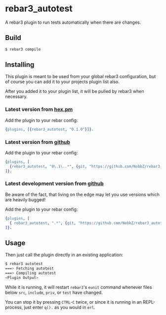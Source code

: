 rebar3_autotest
===============

A rebar3 plugin to run tests automatically when there are changes.

Build
-----

```sh
$ rebar3 compile
```

Installing
----------

This plugin is meant to be used from your global rebar3 configuration, but of course you can add it to your projects
plugin list also.

After you added it to your plugin list, it will be pulled by rebar3 when necessary.

### Latest version from [hex.pm](http://hex.pm/)

Add the plugin to your rebar config:

```erl
{plugins, [{rebar3_autotest, "0.1.0"}]}.
```

### Latest version from [github](https://github.com/NobbZ/rebar3_autotest)

Add the plugin to your rebar config:

```erl
{plugins, [
  {rebar3_autotest, "0\.1\..*", {git, "https://github.com/NobbZ/rebar3_autotest.git", {branch, "master"}}}
]}.
```

### Latest development version from [github](https://github.com/NobbZ/rebar3_autotest)

Be aware of the fact, that living on the edge may let you use versions which are heavily bugged!

Add the plugin to your rebar config:

```erl
{plugins, [
  { rebar3_autotest, ".*", {git, "https://github.com/NobbZ/rebar3_autotest.git", {branch, "develop"}}}
]}.
```

Usage
-----

Then just call the plugin directly in an existing application:

```sh
$ rebar3 autotest
===> Fetching autotest
===> Compiling autotest
<Plugin Output>
```

While it is running, it will restart `rebar3`'s `eunit` command whenever files below `src`, `include`, `priv`, or `test`
have changed.

You can stop it by pressing `CTRL`-`C` twice, or since it is running in an REPL-process, just enter `q().` as you would
in `erl`.
